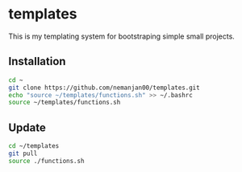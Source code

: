 # templates

This is my templating system for bootstraping simple small projects. 

## Installation

```bash
cd ~
git clone https://github.com/nemanjan00/templates.git
echo "source ~/templates/functions.sh" >> ~/.bashrc
source ~/templates/functions.sh
```

## Update

```bash
cd ~/templates
git pull
source ./functions.sh
```
